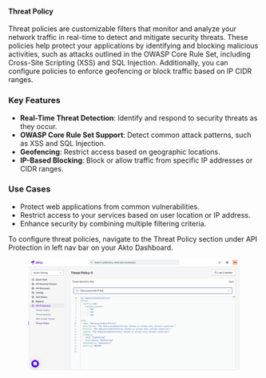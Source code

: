 
#### Threat Policy

Threat policies are customizable filters that monitor and analyze your network traffic in real-time to detect and mitigate security threats. These policies help protect your applications by identifying and blocking malicious activities, such as attacks outlined in the OWASP Core Rule Set, including Cross-Site Scripting (XSS) and SQL Injection. Additionally, you can configure policies to enforce geofencing or block traffic based on IP CIDR ranges.

### Key Features

- **Real-Time Threat Detection**: Identify and respond to security threats as they occur.  
- **OWASP Core Rule Set Support**: Detect common attack patterns, such as XSS and SQL Injection.  
- **Geofencing**: Restrict access based on geographic locations.  
- **IP-Based Blocking**: Block or allow traffic from specific IP addresses or CIDR ranges.

### Use Cases

- Protect web applications from common vulnerabilities.  
- Restrict access to your services based on user location or IP address.  
- Enhance security by combining multiple filtering criteria.

To configure threat policies, navigate to the Threat Policy section under API Protection in left nav bar on your Akto Dashboard.

<figure><img src="../../.gitbook/assets/threat-policy.png" alt=""><figcaption></figcaption></figure>